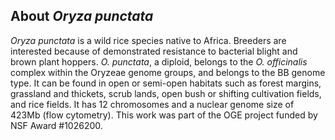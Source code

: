 About *Oryza punctata*
---------------------
*Oryza punctata* is a wild rice species native to Africa. Breeders are interested because of demonstrated resistance to bacterial blight and brown plant hoppers. *O. punctata*, a diploid, belongs to the *O. officinalis* complex within the Oryzeae genome groups, and belongs to the BB genome type. It can be found in open or semi-open habitats such as forest margins, grassland and thickets, scrub lands, open bush or shifting cultivation fields, and rice fields. It has 12 chromosomes and a nuclear genome size of 423Mb (flow cytometry). This work was part of the OGE project funded by NSF Award #1026200.

